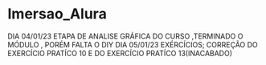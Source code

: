 # Imersao_Alura

DIA 04/01/23 ETAPA DE ANALISE GRÁFICA DO CURSO ,TERMINADO O MÓDULO , PORÉM FALTA O DIY
DIA 05/01/23 EXÉRCÍCIOS; CORREÇÃO DO EXERCÍCIO PRATÍCO 10 E DO EXERCÍCIO PRATÍCO 13(INACABADO)
